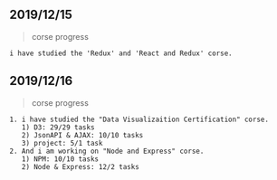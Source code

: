 ## 2019/12/15
  > corse progress
  
    i have studied the 'Redux' and 'React and Redux' corse.
## 2019/12/16
  > corse progress
  
    1. i have studied the "Data Visualizaition Certification" corse.
       1) D3: 29/29 tasks
       2) JsonAPI & AJAX: 10/10 tasks
       3) project: 5/1 task
    2. And i am working on "Node and Express" corse.
       1) NPM: 10/10 tasks
       2) Node & Express: 12/2 tasks
